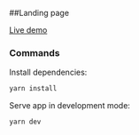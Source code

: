 
##Landing page

[Live demo](https://landing-page1711.web.app/ "Landing Page")

### Commands

Install dependencies:

```sh
yarn install
```

Serve app in development mode:

```sh
yarn dev
```

